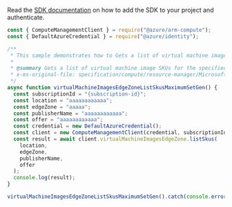 Read the [SDK documentation](https://github.com/Azure/azure-sdk-for-js/blob/%40azure%2Farm-compute_18.0.0/sdk/compute/arm-compute/README.md) on how to add the SDK to your project and authenticate.

```javascript
const { ComputeManagementClient } = require("@azure/arm-compute");
const { DefaultAzureCredential } = require("@azure/identity");

/**
 * This sample demonstrates how to Gets a list of virtual machine image SKUs for the specified location, edge zone, publisher, and offer.
 *
 * @summary Gets a list of virtual machine image SKUs for the specified location, edge zone, publisher, and offer.
 * x-ms-original-file: specification/compute/resource-manager/Microsoft.Compute/stable/2022-03-01/ComputeRP/examples/virtualMachineImageExamples/VirtualMachineImagesEdgeZone_ListSkus_MaximumSet_Gen.json
 */
async function virtualMachineImagesEdgeZoneListSkusMaximumSetGen() {
  const subscriptionId = "{subscription-id}";
  const location = "aaaaaaaaaaaa";
  const edgeZone = "aaaaa";
  const publisherName = "aaaaaaaaaaaa";
  const offer = "aaaaaaaaaaaa";
  const credential = new DefaultAzureCredential();
  const client = new ComputeManagementClient(credential, subscriptionId);
  const result = await client.virtualMachineImagesEdgeZone.listSkus(
    location,
    edgeZone,
    publisherName,
    offer
  );
  console.log(result);
}

virtualMachineImagesEdgeZoneListSkusMaximumSetGen().catch(console.error);
```
